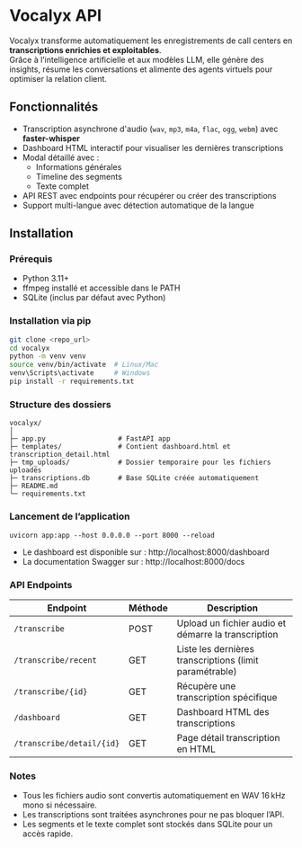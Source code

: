 # Vocalyx API

Vocalyx transforme automatiquement les enregistrements de call centers en **transcriptions enrichies et exploitables**.  
Grâce à l’intelligence artificielle et aux modèles LLM, elle génère des insights, résume les conversations et alimente des agents virtuels pour optimiser la relation client.

## Fonctionnalités

- Transcription asynchrone d'audio (`wav`, `mp3`, `m4a`, `flac`, `ogg`, `webm`) avec **faster-whisper**
- Dashboard HTML interactif pour visualiser les dernières transcriptions
- Modal détaillé avec :
  - Informations générales
  - Timeline des segments
  - Texte complet
- API REST avec endpoints pour récupérer ou créer des transcriptions
- Support multi-langue avec détection automatique de la langue

## Installation

### Prérequis

- Python 3.11+
- ffmpeg installé et accessible dans le PATH
- SQLite (inclus par défaut avec Python)

### Installation via pip

```bash
git clone <repo_url>
cd vocalyx
python -m venv venv
source venv/bin/activate  # Linux/Mac
venv\Scripts\activate     # Windows
pip install -r requirements.txt
```

### Structure des dossiers
```
vocalyx/
│
├─ app.py                  # FastAPI app
├─ templates/              # Contient dashboard.html et transcription_detail.html
├─ tmp_uploads/            # Dossier temporaire pour les fichiers uploadés
├─ transcriptions.db       # Base SQLite créée automatiquement
├─ README.md
└─ requirements.txt
```

### Lancement de l’application
```
uvicorn app:app --host 0.0.0.0 --port 8000 --reload
```

- Le dashboard est disponible sur : http://localhost:8000/dashboard
- La documentation Swagger sur : http://localhost:8000/docs

### API Endpoints
| Endpoint                  | Méthode | Description                                             |
| ------------------------- | ------- | ------------------------------------------------------- |
| `/transcribe`             | POST    | Upload un fichier audio et démarre la transcription     |
| `/transcribe/recent`      | GET     | Liste les dernières transcriptions (limit paramétrable) |
| `/transcribe/{id}`        | GET     | Récupère une transcription spécifique                   |
| `/dashboard`              | GET     | Dashboard HTML des transcriptions                       |
| `/transcribe/detail/{id}` | GET     | Page détail transcription en HTML                       |

### Notes
- Tous les fichiers audio sont convertis automatiquement en WAV 16 kHz mono si nécessaire.
- Les transcriptions sont traitées asynchrones pour ne pas bloquer l’API.
- Les segments et le texte complet sont stockés dans SQLite pour un accès rapide.
